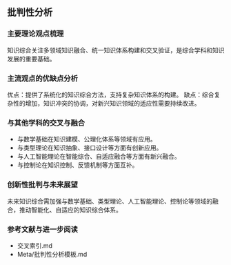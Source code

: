 ## 批判性分析

### 主要理论观点梳理
知识综合关注多领域知识融合、统一知识体系构建和交叉验证，是综合学科和知识发展的重要基础。

### 主流观点的优缺点分析
优点：提供了系统化的知识综合方法，支持复杂知识体系的构建。
缺点：综合复杂性的增加，知识冲突的协调，对新兴知识领域的适应性需要持续改进。

### 与其他学科的交叉与融合
- 与数学基础在知识建模、公理化体系等领域有应用。
- 与类型理论在知识抽象、接口设计等方面有创新应用。
- 与人工智能理论在智能综合、自适应融合等方面有新兴融合。
- 与控制论在知识控制、反馈机制等方面互补。

### 创新性批判与未来展望
未来知识综合需加强与数学基础、类型理论、人工智能理论、控制论等领域的融合，推动智能化、自适应的知识综合体系。

### 参考文献与进一步阅读
- 交叉索引.md
- Meta/批判性分析模板.md 